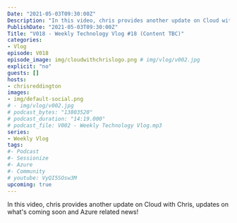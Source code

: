 ```yaml
---
Date: "2021-05-03T09:30:00Z"
Description: "In this video, chris provides another update on Cloud with Chris, updates on what's coming soon and Azure related news!"
PublishDate: "2021-05-03T09:30:00Z"
Title: "V018 - Weekly Technology Vlog #18 (Content TBC)"
categories:
- Vlog
episode: V018
episode_image: img/cloudwithchrislogo.png # img/vlog/v002.jpg
explicit: "no"
guests: []
hosts:
- chrisreddington
images:
- img/default-social.png
# - img/vlog/v002.jpg
# podcast_bytes: "13803520"
# podcast_duration: "14:19.000"
# podcast_file: V002 - Weekly Technology Vlog.mp3
series:
- Weekly Vlog
tags:
#- Podcast
#- Sessionize
#- Azure
#- Community
# youtube: VyQI5SOsw3M
upcoming: true
---
```

In this video, chris provides another update on Cloud with Chris, updates on what's coming soon and Azure related news!